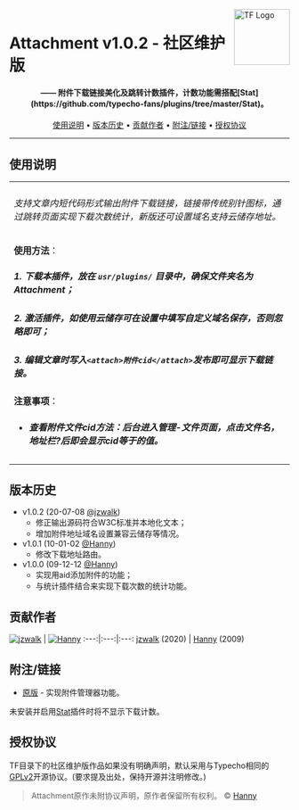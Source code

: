 <a href="https://typecho-fans.github.io">
    <img src="https://typecho-fans.github.io/text-logo.svg" alt="TF Logo" title="Typecho Fans开源作品社区" align="right" height="100" />
</a>

Attachment v1.0.2 - 社区维护版
======================
<h4 align="center">—— 附件下载链接美化及跳转计数插件，计数功能需搭配[Stat](https://github.com/typecho-fans/plugins/tree/master/Stat)。</h4>

<p align="center">
  <a href="#使用说明">使用说明</a> •
  <a href="#版本历史">版本历史</a> •
  <a href="#贡献作者">贡献作者</a> •
  <a href="#附注链接">附注/链接</a> •
  <a href="#授权协议">授权协议</a>
</p>

---

## 使用说明

<table>
<tr>
<td>

###### 支持文章内短代码形式输出附件下载链接，链接带传统别针图标，通过跳转页面实现下载次数统计，新版还可设置域名支持云储存地址。

**使用方法**：
##### 1. 下载本插件，放在 `usr/plugins/` 目录中，确保文件夹名为 Attachment；
##### 2. 激活插件，如使用云储存可在设置中填写自定义域名保存，否则忽略即可；
##### 3. 编辑文章时写入`<attach>附件cid</attach>`发布即可显示下载链接。

**注意事项**：
* ##### 查看附件文件cid方法：后台进入管理-文件页面，点击文件名，地址栏?后即会显示cid等于的值。

</td>
</tr>
</table>

## 版本历史

 * v1.0.2 (20-07-08 [@jzwalk](https://github.com/jzwalk))
   * 修正输出源码符合W3C标准并本地化文本；
   * 增加附件地址域名设置兼容云储存等情况。
 * v1.0.1 (10-01-02 [@Hanny](http://www.imhan.com))
   * 修改下载地址路由。
 * v1.0.0 (09-12-12 [@Hanny](http://www.imhan.com))
   * 实现用<attach>aid</attach>添加附件的功能；
   * 与统计插件结合来实现下载次数的统计功能。

## 贡献作者

[![jzwalk](https://avatars1.githubusercontent.com/u/252331?v=3&s=100)](https://github.com/jzwalk) | [![Hanny](https://secure.gravatar.com/avatar/?d=mp&s=100)](http://www.imhan.com)
:---:|:---:|:---:
[jzwalk](https://github.com/jzwalk) (2020) | [Hanny](http://www.imhan.com) (2009)

## 附注/链接

* [原版](http://www.imhan.com/archives/45) - 实现附件管理器功能。

未安装并启用[Stat](https://github.com/typecho-fans/plugins/tree/master/Stat)插件时将不显示下载计数。

## 授权协议

TF目录下的社区维护版作品如果没有明确声明，默认采用与Typecho相同的[GPLv2](https://github.com/typecho/typecho/blob/master/LICENSE.txt)开源协议。(要求提及出处，保持开源并注明修改。)

> Attachment原作未附协议声明，原作者保留所有权利。 © [Hanny](http://www.imhan.com)
